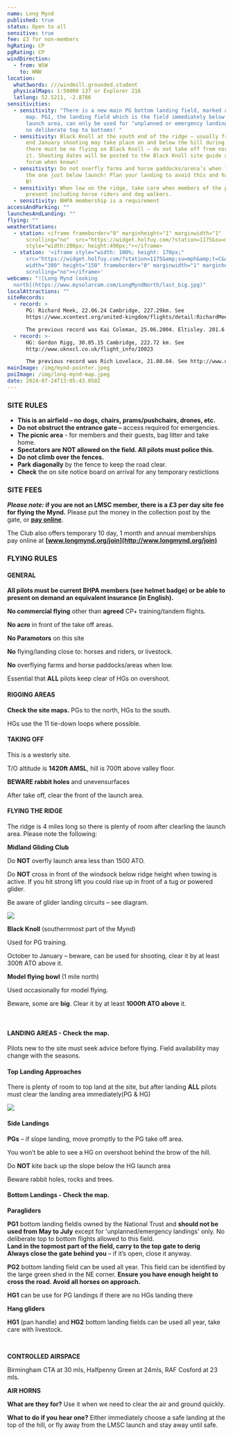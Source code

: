 ```yaml
---
name: Long Mynd
published: true
status: Open to all
sensitive: true
fee: £3 for non-members
hgRating: CP
pgRating: CP
windDirection:
  - from: WSW
    to: WNW
location:
  what3words: ///windmill.grounded.student
  physicalMaps: 1:50000 137 or Explorer 216
  latlong: 52.5211, -2.8786
sensitivities:
  - sensitivity: "There is a new main PG bottom landing field, marked as PG2 on the
      map. PG1, the landing field which is the field immediately below the PG
      launch area, can only be used for ‘unplanned or emergency landings' only,
      no deliberate top to bottoms! "
  - sensitivity: Black Knoll at the south end of the ridge – usually from October to
      end January shooting may take place on and below the hill during which
      there must be no flying on Black Knoll – do not take off from nor fly to
      it. Shooting dates will be posted to the Black Knoll site guide and to the
      forum when known!
  - sensitivity: Do not overfly farms and horse paddocks/arena’s when low including
      the one just below launch! Plan your landing to avoid this and have a Plan
      B!
  - sensitivity: When low on the ridge, take care when members of the public are
      present including horse riders and dog walkers.
  - sensitivity: BHPA membership is a requirement
accessAndParking: ""
launchesAndLanding: ""
flying: ""
weatherStations:
  - station: <iframe frameborder="0" marginheight="1" marginwidth="1"
      scrolling="no"  src="https://widget.holfuy.com/?station=1175&su=mph&t=C&lang=en&mode=vertical"
      style="width:200px; height:490px;"></iframe>
  - station: '<iframe style="width: 100%; height: 170px;"
      src="https://widget.holfuy.com/?station=1175&amp;su=mph&amp;t=C&amp;lang=en&amp;mode=average&amp;avgrows=32"
      width="300" height="150" frameborder="0" marginwidth="1" marginheight="1"
      scrolling="no"></iframe>'
webcams: "![Long Mynd looking
  north](https://www.mysolarcam.com/LongMyndNorth/last_big.jpg)"
localAttractions: ""
siteRecords:
  - record: >
      PG: Richard Meek, 22.06.24 Cambridge, 227.29km. See
      https://www.xcontest.org/united-kingdom/flights/detail:RichardMeek/22.06.2024/10:23

      The previous record was Kai Coleman, 25.06.2004. Eltisley. 201.6 km.
  - record: >-
      HG: Gordon Rigg, 30.05.15 Cambridge, 222.72 km. See
      http://www.uknxcl.co.uk/flight_info/10023 

      The previous record was Rich Lovelace, 21.08.04. See http://www.uknxcl.co.uk/flight_info/5961. 
mainImage: /img/mynd-pointer.jpeg
poiImage: /img/long-mynd-map.jpeg
date: 2024-07-24T13:05:43.058Z
---
```

### **SITE RULES**

* **This is an airfield – no dogs, chairs, prams/pushchairs, drones, etc.**
* **Do not obstruct the entrance gate –** access required for emergencies.
* **The picnic area** - for members and their guests, bag litter and take home.
* **Spectators are NOT allowed on the field. All pilots must police this.**
* **Do not climb over the fences.**
* **Park diagonally** by the fence to keep the road clear.
* **Check** the on site notice board on arrival for any temporary restictions



### SITE FEES

***Please note:* if you are not an LMSC member, there is a £3 per day site fee for flying the Mynd.** Please put the money in the collection post by the gate, or **[pay online](/pay-fee)**. 

The Club also offers temporary 10 day, 1 month and annual memberships pay online at **[www.longmynd.org/join](http://www.longmynd.org/join)**

### **FLYING RULES**



#### **GENERAL**

**All pilots must be current BHPA members (see helmet badge) or be able to present on demand an equivalent insurance (in English).** 

**No commercial flying** other than **agreed** CP+ training/tandem flights.

**No acro** in front of the take off areas.

**No Paramotors** on this site

**No** flying/landing close to: horses and riders, or livestock.

**No** overflying farms and horse paddocks/areas when low.

Essential that **ALL** pilots keep clear of HGs on overshoot.





#### **RIGGING AREAS**

**Check the site maps.** PGs to the north, HGs to the south. 

HGs use the 11 tie-down loops where possible.





#### **TAKING OFF** 

This is a westerly site.

T/O altitude is **1420ft AMSL**, hill is 700ft above valley floor.

**BEWARE rabbit holes** and unevensurfaces

After take off, clear the front of the launch area. 





#### **FLYING THE RIDGE**

The ridge is 4 miles long so there is plenty of room after clearling the launch area. Please note the following:

**Midland Gliding Club**

Do **NOT** overfly launch area less than 1500 ATO.

Do **NOT** cross in front of the windsock below ridge height when towing is active. If you hit strong lift you could rise up in front of a tug or powered glider.

Be aware of glider landing circuits – see diagram.

![](/img/mgc-circuits-jpg.jpg)

**Black Knoll** (southernmost part of the Mynd)

Used for PG training. 

October to January – beware, can be used for shooting, clear it by at least 300ft ATO above it.

**Model flying bowl** (1 mile north)

Used occasionally for model flying.

Beware, some are **big**. Clear it by at least **1000ft ATO above** it.

 



#### **LANDING AREAS - Check the map.**

Pilots new to the site must seek advice before flying. Field availability may change with the seasons.





#### **Top Landing Approaches**

There is plenty of room to top land at the site, but after landing **ALL** pilots must clear the landing area immediately(PG & HG)

![](/img/lm-approaches.jpeg)





#### **Side Landings**

**PGs** – if slope landing, move promptly to the PG take off area. 

You won’t be able to see a HG on overshoot behind the brow of the hill. 

Do **NOT** kite back up the slope below the HG launch area

Beware rabbit holes, rocks and trees.

#### **Bottom Landings - Check the map.**

**Paragliders**

**PG1** bottom landing fieldis owned by the National Trust and **should not be used from May to July** except for 'unplanned/emergency landings' only. No deliberate top to bottom flights allowed to this field.\
**Land in the topmost part of the field, carry to the top gate to derig\
Always close the gate behind you** – if it’s open, close it anyway.

**PG2** bottom landing field can be used all year. This field can be identified by the large green shed in the NE corner. **Ensure you have enough height to cross the road. Avoid all horses on approach.**

**HG1** can be use for PG landings if there are no HGs landing there

**Hang gliders**

**HG1** (pan handle) and **HG2** bottom landing fields can be used all year, take care with livestock. 

 

**CONTROLLED AIRSPACE**

Birmingham CTA at 30 mls, Halfpenny Green at 24mls, RAF Cosford at 23 mls.



**AIR HORNS**

**What are they for?** Use it when we need to clear the air and ground quickly.

**What to do if you hear one?** Either immediately choose a safe landing at the top of the hill, or fly away from the LMSC launch and stay away until safe.
